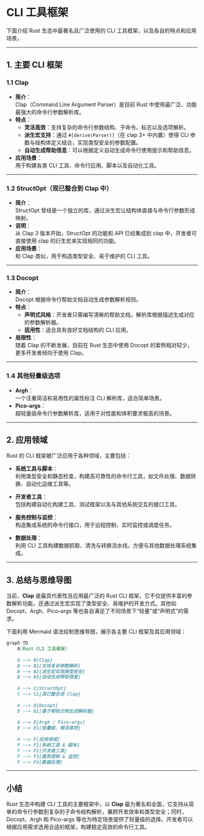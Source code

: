 # CLI 工具框架

下面介绍 Rust 生态中最著名且广泛使用的 CLI 工具框架，以及各自的特点和应用场景。

---

## 1. 主要 CLI 框架

### 1.1 **Clap**

- **简介**：  
  Clap（Command Line Argument Parser）是目前 Rust 中使用最广泛、功能最强大的命令行参数解析库。  
- **特点**：  
  - **灵活高效**：支持复杂的命令行参数结构、子命令、标志以及选项解析。  
  - **派生宏支持**：通过 `#[derive(Parser)]`（在 clap 3+ 中内置）使得 CLI 参数与结构体定义结合，实现类型安全的参数配置。  
  - **自动生成帮助信息**：可以根据定义自动生成命令行使用提示和帮助信息。  
- **应用场景**：  
  用于构建各类 CLI 工具、命令行应用、脚本以及自动化工具。

---

### 1.2 **StructOpt（现已整合到 Clap 中）**

- **简介**：  
  StructOpt 曾经是一个独立的库，通过派生宏让结构体直接与命令行参数形成映射。  
- **说明**：  
  从 Clap 3 版本开始，StructOpt 的功能和 API 已经集成到 clap 中，开发者可直接使用 clap 的衍生宏来实现相同的功能。
- **应用场景**：  
  和 Clap 类似，用于构造类型安全、易于维护的 CLI 工具。

---

### 1.3 **Docopt**

- **简介**：  
  Docopt 根据命令行帮助文档自动生成参数解析规则。  
- **特点**：  
  - **声明式风格**：开发者只需编写清晰的帮助文档，解析库根据描述生成对应的参数解析器。  
  - **适用性**：适合具有良好文档结构的 CLI 应用。  
- **局限性**：  
  随着 Clap 的不断发展，目前在 Rust 生态中使用 Docopt 的案例相对较少，更多开发者倾向于使用 Clap。

---

### 1.4 **其他轻量级选项**

- **Argh**：  
  一个注重简洁和易用性的属性标注 CLI 解析库，适合简单场景。  
- **Pico-args**：  
  超轻量级命令行参数解析库，适用于对性能和体积要求极高的场景。

---

## 2. 应用领域

Rust 的 CLI 框架被广泛应用于各种领域，主要包括：

- **系统工具与脚本**：  
  利用类型安全和静态检查，构建高可靠性的命令行工具，如文件处理、数据转换、自动化运维工具等。

- **开发者工具**：  
  包括构建自动化构建工具、测试框架以及与其他系统交互的接口工具。

- **服务控制与监控**：  
  构造集成系统的命令行接口，用于远程控制、实时监控或调度任务。

- **数据处理**：  
  利用 CLI 工具构建数据抓取、清洗与转换流水线，方便与其他数据处理系统集成。

---

## 3. 总结与思维导图

当前，**Clap** 是最具代表性且应用最广泛的 Rust CLI 框架，它不仅提供丰富的参数解析功能，还通过派生宏实现了类型安全、易维护的开发方式。其他如 Docopt、Argh、Pico-args 等也各自满足了不同场景下“轻量”或“声明式”的需求。

下面利用 Mermaid 语法绘制思维导图，展示各主要 CLI 框架及其应用领域：

```mermaid:diagram/rust_cli_frameworks.mmd
graph TD
    A[Rust CLI 工具框架]
    
    A --> B[Clap]
    B --> B1[支持复杂参数解析]
    B --> B2[派生宏实现类型安全]
    B --> B3[自动生成帮助信息]
    
    A --> C[StructOpt]
    C --> C1[现已整合进 Clap]
    
    A --> D[Docopt]
    D --> D1[基于帮助文档生成解析器]
    
    A --> E[Argh / Pico-args]
    E --> E1[轻量级、简洁易用]
    
    A --> F[应用领域]
    F --> F1[系统工具 & 脚本]
    F --> F2[开发者工具]
    F --> F3[服务控制 & 监控]
    F --> F4[数据处理]
```

---

## 小结

Rust 生态中构建 CLI 工具的主要框架中，以 **Clap** 最为著名和全面，它支持从简单的命令行参数到复杂的子命令结构解析，兼顾开发效率和类型安全；同时，Docopt、Argh 和 Pico-args 等也为特定场景提供了轻量级的选择。开发者可以根据应用需求选用合适的框架，构建稳定高效的命令行工具。

